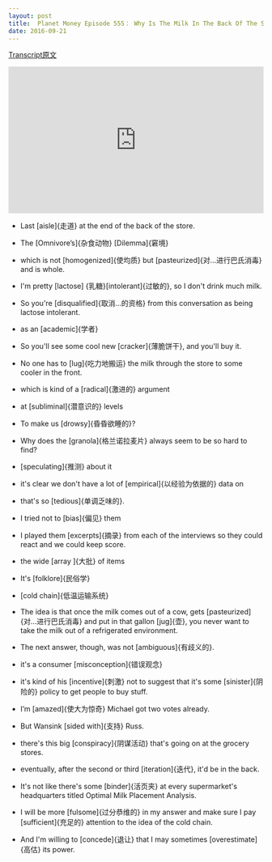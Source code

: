 ```yaml
---
layout: post
title:  Planet Money Episode 555： Why Is The Milk In The Back Of The Store?
date: 2016-09-21
---
```


[Transcript原文](http://www.npr.org/templates/transcript/transcript.php?storyId=494927147)

<iframe src="https://www.npr.org/player/embed/494927147/494936843" width="100%" height="290" frameborder="0" scrolling="no" title="NPR embedded audio player"></iframe>

- Last [aisle]{走道} at the end of the back of the store.

- The [Omnivore’s]{杂食动物} [Dilemma]{窘境}

- which is not [homogenized]{使均质} but [pasteurized]{对…进行巴氏消毒} and is whole.

- I'm pretty [lactose] {乳糖}[intolerant]{过敏的}, so I don't drink much milk.

- So you're [disqualified]{取消…的资格} from this conversation as being lactose intolerant.

- as an [academic]{学者}

- So you'll see some cool new [cracker]{薄脆饼干}, and you'll buy it. 

- No one has to [lug]{吃力地搬运} the milk through the store to some cooler in the front.

- which is kind of a [radical]{激进的} argument

- at [subliminal]{潜意识的} levels

- To make us [drowsy]{昏昏欲睡的}? 

- Why does the [granola]{格兰诺拉麦片} always seem to be so hard to find? 

- [speculating]{推测} about it

- it's clear we don't have a lot of [empirical]{以经验为依据的} data on 

- that's so [tedious]{单调乏味的}.

- I tried not to [bias]{偏见} them

- I played them [excerpts]{摘录} from each of the interviews so they could react and we could keep score. 
 
 - the wide [array ]{大批} of items 
 
 - It's [folklore]{民俗学}
 
 - [cold chain]{低温运输系统}

 - The idea is that once the milk comes out of a cow, gets [pasteurized]{对…进行巴氏消毒} and put in that gallon [jug]{壶}, you never want to take the milk out of a refrigerated environment. 
 
 - The next answer, though, was not [ambiguous]{有歧义的}. 
 
 - it's a consumer [misconception]{错误观念} 
 
 - it's kind of his [incentive]{刺激} not to suggest that it's some [sinister]{阴险的} policy to get people to buy stuff.

 - I’m [amazed]{使大为惊奇} Michael got two votes already.

 - But Wansink [sided with]{支持} Russ. 

 - there's this big [conspiracy]{阴谋活动} that's going on at the grocery stores. 
 
 - eventually, after the second or third [iteration]{迭代}, it'd be in the back.

 - It's not like there's some [binder]{活页夹} at every supermarket's headquarters titled Optimal Milk Placement Analysis. 
 
 - I will be more [fulsome]{过分恭维的} in my answer and make sure I pay [sufficient]{充足的} attention to the idea of the cold chain.
 
 - And I'm willing to [concede]{退让} that I may sometimes [overestimate]{高估} its power. 
 
 
 